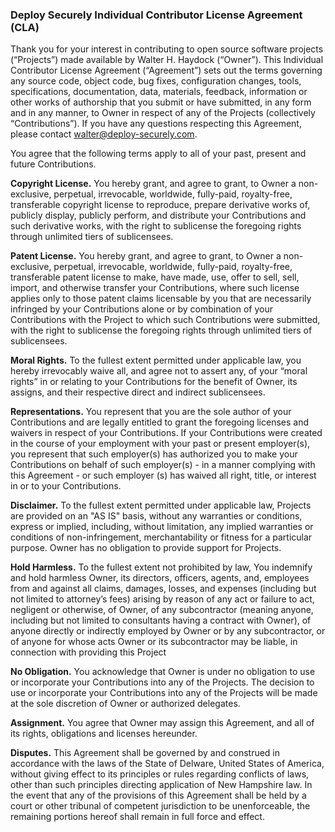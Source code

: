 ### Deploy Securely Individual Contributor License Agreement (CLA)

Thank you for your interest in contributing to open source software projects (“Projects”) made available by Walter H. Haydock (“Owner”).
This Individual Contributor License Agreement (“Agreement”) sets out the terms governing any source code, object code, bug fixes, configuration
changes, tools, specifications, documentation, data, materials, feedback, information or other works of authorship that you submit or have submitted,
in any form and in any manner, to Owner in respect of any of the Projects (collectively “Contributions”). If you have any questions respecting this 
Agreement, please contact walter@deploy-securely.com.

You agree that the following terms apply to all of your past, present and future Contributions.

**Copyright License.** You hereby grant, and agree to grant, to Owner a non-exclusive, perpetual,
irrevocable, worldwide, fully-paid, royalty-free, transferable copyright license to reproduce,
prepare derivative works of, publicly display, publicly perform, and distribute your Contributions
and such derivative works, with the right to sublicense the foregoing rights through unlimited tiers of sublicensees.

**Patent License.** You hereby grant, and agree to grant, to Owner a non-exclusive, perpetual, irrevocable,
worldwide, fully-paid, royalty-free, transferable patent license to make, have made, use, offer to sell, sell,
import, and otherwise transfer your Contributions, where such license applies only to those patent claims
licensable by you that are necessarily infringed by your Contributions alone or by combination of your
Contributions with the Project to which such Contributions were submitted, with the right to sublicense the
foregoing rights through unlimited tiers of sublicensees.

**Moral Rights.** To the fullest extent permitted under applicable law, you hereby irrevocably waive all, and agree not to
assert any, of your “moral rights” in or relating to your Contributions for the benefit of Owner, its assigns, and
their respective direct and indirect sublicensees.

**Representations.** You represent that you are the sole author of your Contributions and are legally entitled
to grant the foregoing licenses and waivers in respect of your Contributions. If your Contributions were
created in the course of your employment with your past or present employer(s), you represent that such
employer(s) has authorized you to make your Contributions on behalf of such employer(s) - in a manner complying with this Agreement - or such employer
(s) has waived all right, title, or interest in or to your Contributions.

**Disclaimer.** To the fullest extent permitted under applicable law, Projects are provided on an "AS IS"
basis, without any warranties or conditions, express or implied, including, without limitation, any implied
warranties or conditions of non-infringement, merchantability or fitness for a particular purpose. Owner has 
no obligation to provide support for Projects.

**Hold Harmless.**
To the fullest extent not prohibited by law, You indemnify and hold harmless Owner, its directors, officers, agents, and, employees from and against all claims, damages, losses, and expenses (including but not limited to attorney’s fees) arising by reason of any act or failure to act, negligent or otherwise, of Owner, of any subcontractor (meaning anyone, including but not limited to consultants having a contract with Owner), of anyone directly or indirectly employed by Owner or by any subcontractor, or of anyone for whose acts Owner or its subcontractor may be liable, in connection with providing this Project

**No Obligation.** You acknowledge that Owner is under no obligation to use or incorporate your Contributions
into any of the Projects. The decision to use or incorporate your Contributions into any of the Projects will be
made at the sole discretion of Owner or authorized delegates.

**Assignment.** You agree that Owner may assign this Agreement, and all of its rights, obligations and licenses
hereunder.

**Disputes.** This Agreement shall be governed by and construed in accordance with the laws of the State of
Delware, United States of America, without giving effect to its principles or rules regarding conflicts of laws,
other than such principles directing application of New Hampshire law. In the event that any of the provisions of this Agreement
shall be held by a court or other tribunal of competent jurisdiction to be unenforceable, the remaining portions hereof shall remain 
in full force and effect.
